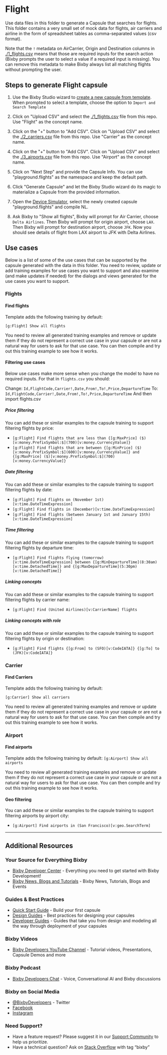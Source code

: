 # Flight
Use data files in this folder to generate a Capsule that
searches for flights. This folder contains a very small set of mock data for flights, air carriers and airline in the form of 
spreadsheet tables as comma-separated values (csv format). 

Note that the `!` metadata on AirCarrier, Origin and Destination columns in [./1_flights.csv](./1_flights.csv) means that those are required inputs for the search action (Bixby prompts the user to select a value if a required input is missing). 
You can remove this metadata to make Bixby always list all matching flights without prompting the user.

## Steps to generate Flight capsule
1. Use the Bixby Studio wizard to [create a new capsule from template](https://bixbydevelopers.com/dev/docs/sample-capsules/templates).
When prompted to select a template, choose the option to `Import and Search Template`

2. Click on "Upload CSV" and select the
[./1_flights.csv](./1_flights.csv) file from this repo. Use "Flight" as the
concept name.

3. Click on the "+" button to "Add CSV". Click on "Upload CSV" and
select the [./2_carriers.csv](./2_carriers.csv) file from this repo. Use
"Carrier" as the concept name.

4. Click on the "+" button to "Add CSV". Click on "Upload CSV" and
select the [./3_airports.csv](./3_airports.csv) file from this repo. Use
"Airport" as the concept name.

5. Click on "Next Step" and provide the Capsule Info. You can use
"playground.flights" as the namespace and keep the default path.

6. Click "Generate Capsule" and let the Bixby Studio wizard do its magic to
materialize a Capsule from the provided information.

7. Open the [Device
Simulator](https://bixbydevelopers.com/dev/docs/dev-guide/developers/ide.simulator),
select the newly created capsule "playground.flights" and compile NL.

8. Ask Bixby to "Show all flights", Bixby will prompt for Air Carrier, choose `Delta Airlines`. Then Bixby will 
 prompt for origin airport, choose `LAX`. Then Bixby will prompt for destination airport, choose `JFK`. Now you should
 see details of flight from LAX airport to JFK with Delta Airlines. 

## Use cases

Below is a list of some of the use cases that can be supported by the capsule generated with the data in this folder.
You need to review, update or add training examples for use cases you want to support and also examine (and make updates if needed) for the dialogs and views generated for the use cases you want to support.

### Flights

#### Find flights
Template adds the following training by default:

`[g:Flight] Show all flights`

You need to review all generated training examples and remove or update them if they do not represent a correct use case in your capsule or are not a natural way for users to ask for that use case.
You can then compile and try out this training example to see how it works.


#### Filtering use cases

Below use cases make more sense when you change the model to have no required inputs. For that in `flights.csv` you should:

Change: `Id,FlightCode,Carrier!,Date,From!,To!,Price,DepartureTime`
To: `Id,FlightCode,Carrier!,Date,From!,To!,Price,DepartureTime`
And then import flights.csv

##### Price filtering
You can add these or similar examples to the capsule training to support filtering flights by price:
- `[g:Flight] Find flights that are less than {[g:MaxPrice] ($)[v:money.PrefixSymbol:$](700)[v:money.CurrencyValue]}`
- `[g:Flight] Find flights that are between {[g:MinPrice] ($)[v:money.PrefixSymbol:$](600)[v:money.CurrencyValue]} and {[g:MaxPrice] ($)[v:money.PrefixSymbol:$](700)[v:money.CurrencyValue]}`

##### Date filtering
You can add these or similar examples to the capsule training to support filtering flights by date:
- `[g:Flight] Find flights on (November 1st)[v:time.DateTimeExpression]`
- `[g:Flight] Find flights in (December)[v:time.DateTimeExpression]`
- `[g:Flight] Find flights (between January 1st and January 15th)[v:time.DateTimeExpression]`

##### Time filtering
You can add these or similar examples to the capsule training to support filtering flights by departure time:
- `[g:Flight] Find flights flying (tomorrow)[v:time.DateTimeExpression] between {[g:MinDepartureTime](8:30am)[v:time.DetachedTime]} and {[g:MaxDepartureTime](5:30pm)[v:time.DetachedTime]}`

##### Linking concepts
You can add these or similar examples to the capsule training to support filtering flights by carrier name:
- `[g:Flight] Find (United Airlines)[v:CarrierName] flights`


##### Linking concepts with role
You can add these or similar examples to the capsule training to support filtering flights by origin or destination:
- `[g:Flight] Find flights {[g:From] to (SFO)[v:CodeIATA]} {[g:To] to (JFK)[v:CodeIATA]}`


### Carrier
#### Find Carriers
Template adds the following training by default:

`[g:Carrier] Show all carriers`

You need to review all generated training examples and remove or update them if they do not represent a correct use case in your capsule or are not a natural way for users to ask for that use case.
You can then compile and try out this training example to see how it works.

### Airport
#### Find airports
Template adds the following training by default:
`[g:Airport] Show all airports`

You need to review all generated training examples and remove or update them if they do not represent a correct use case in your capsule or are not a natural way for users to ask for that use case.
You can then compile and try out this training example to see how it works.


#### Geo filtering
You can add these or similar examples to the capsule training to support filtering airports by airport city:
- `[g:Airport] Find airports in (San Francisco)[v:geo.SearchTerm]`

---

## Additional Resources

### Your Source for Everything Bixby
* [Bixby Developer Center](http://bixbydevelopers.com) - Everything you need to get started with Bixby Development!
* [Bixby News, Blogs and Tutorials](https://bixby.developer.samsung.com/) - Bixby News, Tutorials, Blogs and Events

### Guides & Best Practices
* [Quick Start Guide](https://bixbydevelopers.com/dev/docs/get-started/quick-start) - Build your first capsule
* [Design Guides](https://bixbydevelopers.com/dev/docs/dev-guide/design-guides) - Best practices for designing your capsules
* [Developer Guides](https://bixbydevelopers.com/dev/docs/dev-guide/developers) - Guides that take you from design and modeling all the way through deployment of your capsules

### Bixby Videos
* [Bixby Developers YouTube Channel](https://www.youtube.com/c/bixbydevelopers) - Tutorial videos, Presentations, Capsule Demos and more

### Bixby Podcast
* [Bixby Developers Chat](http://bixbydev.buzzsprout.com/) - Voice, Conversational AI and Bixby discussions 

### Bixby on Social Media
* [@BixbyDevelopers](https://twitter.com/bixbydevelopers) - Twitter
* [Facebook](https://facebook.com/BixbyDevelopers)
* [Instagram](https://www.instagram.com/bixbydevelopers/)

### Need Support?
* Have a feature request? Please suggest it in our [Support Community](https://support.bixbydevelopers.com/hc/en-us/community/topics/360000183273-Feature-Requests) to help us prioritize.
* Have a technical question? Ask on [Stack Overflow](https://stackoverflow.com/questions/tagged/bixby) with tag “bixby”
